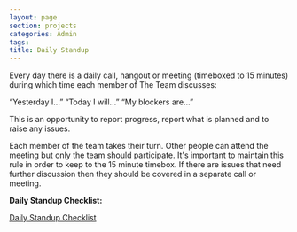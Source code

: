 ```yaml
---
layout: page
section: projects
categories: Admin
tags:
title: Daily Standup
---
```


Every day there is a daily call, hangout or meeting (timeboxed to 15 minutes) during which time each member of The Team discusses:

“Yesterday I...”
“Today I will...”
“My blockers are...”

This is an opportunity to report progress, report what is planned and to raise any issues.

Each member of the team takes their turn. Other people can attend the meeting but only the team should participate. It's important to maintain this rule in order to keep to the 15 minute timebox. If there are issues that need further discussion then they should be covered in a separate call or meeting.

**Daily Standup Checklist:**

<a href="../daily-standup-checklist">Daily Standup Checklist</a>